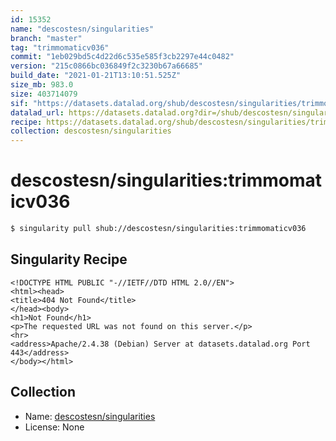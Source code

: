 ```yaml
---
id: 15352
name: "descostesn/singularities"
branch: "master"
tag: "trimmomaticv036"
commit: "1eb029bd5c4d22d6c535e585f3cb2297e44c0482"
version: "215c0866bc036849f2c3230b67a66685"
build_date: "2021-01-21T13:10:51.525Z"
size_mb: 983.0
size: 403714079
sif: "https://datasets.datalad.org/shub/descostesn/singularities/trimmomaticv036/2021-01-21-1eb029bd-215c0866/215c0866bc036849f2c3230b67a66685.sif"
datalad_url: https://datasets.datalad.org?dir=/shub/descostesn/singularities/trimmomaticv036/2021-01-21-1eb029bd-215c0866/
recipe: https://datasets.datalad.org/shub/descostesn/singularities/trimmomaticv036/2021-01-21-1eb029bd-215c0866/Singularity
collection: descostesn/singularities
---
```


# descostesn/singularities:trimmomaticv036

```bash
$ singularity pull shub://descostesn/singularities:trimmomaticv036
```

## Singularity Recipe

```singularity
<!DOCTYPE HTML PUBLIC "-//IETF//DTD HTML 2.0//EN">
<html><head>
<title>404 Not Found</title>
</head><body>
<h1>Not Found</h1>
<p>The requested URL was not found on this server.</p>
<hr>
<address>Apache/2.4.38 (Debian) Server at datasets.datalad.org Port 443</address>
</body></html>
```

## Collection

 - Name: [descostesn/singularities](https://github.com/descostesn/singularities)
 - License: None

